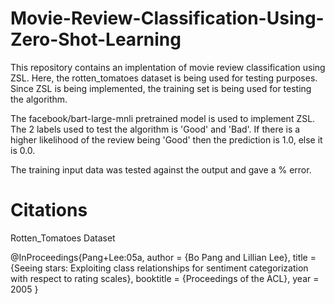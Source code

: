 # Movie-Review-Classification-Using-Zero-Shot-Learning

This repository contains an implentation of movie review classification using ZSL. Here, the rotten_tomatoes dataset is being used for testing purposes. Since ZSL is being implemented, the training set is being used for testing the algorithm. 

The facebook/bart-large-mnli pretrained model is used to implement ZSL. The 2 labels used to test the algorithm is 'Good' and 'Bad'. If there is a higher likelihood of the review being 'Good' then the prediction is 1.0, else it is 0.0.

The training input data was tested against the output and gave a % error. 

# Citations

Rotten_Tomatoes Dataset

@InProceedings{Pang+Lee:05a,
  author =       {Bo Pang and Lillian Lee},
  title =        {Seeing stars: Exploiting class relationships for sentiment
                  categorization with respect to rating scales},
  booktitle =    {Proceedings of the ACL},
  year =         2005
}
